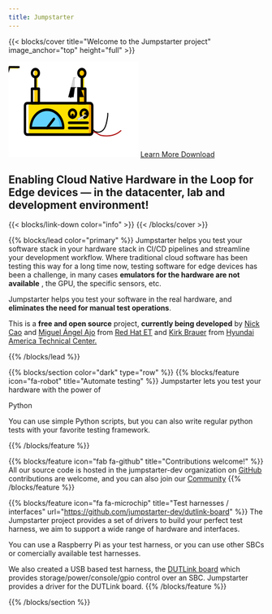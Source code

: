 ```yaml
---
title: Jumpstarter
---
```


{{< blocks/cover title="Welcome to the Jumpstarter project" image_anchor="top" height="full" >}}

<img class="front-logo" src="jumpstarter.svg"/>

<a class="btn btn-lg btn-primary me-3 mb-4" href="/docs/">
  Learn More <i class="fas fa-arrow-alt-circle-right ms-2"></i>
</a>
<a class="btn btn-lg btn-secondary me-3 mb-4" href="https://github.com/jumpstarter-dev/jumpstarter/releases">
  Download <i class="fab fa-github ms-2 "></i>
</a>

<p class="lead mt-5"><h2>Enabling Cloud Native Hardware in the Loop for Edge devices &mdash; in the datacenter, lab and development environment!</h2></p>
{{< blocks/link-down color="info" >}}
{{< /blocks/cover >}}


{{% blocks/lead color="primary" %}}
Jumpstarter helps you test your software stack in your hardware stack in CI/CD pipelines and streamline your development workflow.
Where traditional cloud software has been testing this way for a long time now, testing
software for edge devices has been a challenge, in many cases <b>emulators for the hardware are not available</b>
, the GPU, the specific sensors, etc.

Jumpstarter helps you test your software in the real hardware, and <b>eliminates the need for manual
test operations</b>.

This is a <b>free and open source</b> project, <b>currently being developed</b> by <a href="https://github.com/NickCao">Nick Cao</a> and <a href="https://github.com/mangelajo">Miguel Ángel Ajo</a> from <a href="https://next.redhat.com">Red Hat ET</a> and <a href="https://github.com/kirkbrauer">Kirk Brauer</a> from <a href="https://hatci.com">Hyundai America Technical Center.</a>

{{% /blocks/lead %}}


{{% blocks/section color="dark" type="row" %}}
{{% blocks/feature icon="fa-robot" title="Automate testing" %}}
Jumpstarter lets you test your hardware with the power of
<div><i class="fa-brands fa-python"></i> Python</div>

You can use simple
Python scripts, but you can also write regular python tests with your favorite
testing framework.

{{% /blocks/feature %}}


{{% blocks/feature icon="fab fa-github" title="Contributions welcome!"  %}}
 All our source code is hosted in the jumpstarter-dev organization on
 [GitHub](https://github.com/jumpstarter-dev/) contributions are welcome, and you
 can also join our [Community](/community/)
{{% /blocks/feature %}}


{{% blocks/feature icon="fa fa-microchip" title="Test harnesses / interfaces" url="https://github.com/jumpstarter-dev/dutlink-board" %}}
The Jumpstarter project provides a set of drivers to build your perfect test harness,
we aim to support a wide range of hardware and interfaces.

You can use a Raspberry Pi as your test harness, or you can use other SBCs or
comercially available test harnesses.

We also created a USB based test harness, the [DUTLink board](https://github.com/jumpstarter-dev/dutlink-board) which provides storage/power/console/gpio control
over an SBC. Jumpstarter provides a driver for the DUTLink board.
{{% /blocks/feature %}}


{{% /blocks/section %}}



